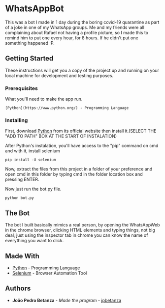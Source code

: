 # WhatsAppBot

This was a bot I made in 1 day during the boring covid-19 quarantine as part of a joke in one of my WhatsApp groups. Me and my friends were all complaining about Rafael not having a profile picture, so I made this to remind him to put one every hour, for 8 hours. If he didn't put one something happened :P.

## Getting Started

These instructions will get you a copy of the project up and running on your local machine for development and testing purposes.

### Prerequisites

What you'll need to make the app run.

```
[Python](https://www.python.org/) - Programming Language
```

### Installing

First, download [Python](https://www.python.org/) from its official website then install it.(SELECT THE "ADD TO PATH" BOX AT THE START OF INSTALATION)

After Python's instalation, you'll have access to the "pip" command on cmd and with it, install selenium

```
pip install -U selenium
```

Now, extract the files from this project in a folder of your preference and open cmd in this folder by typing cmd in the folder location box and pressing ENTER.

Now just run the bot.py file.

```
python bot.py
```

## The Bot

The bot I built basically mimics a real person, by opening the WhatsAppWeb in the chrome browser, clicking HTML elements and typing things, not big deal, just using the inspector tab in chrome you can know the name of everything you want to click.

## Made With

* [Python](https://www.python.org/) - Programming Language
* [Selenium](https://www.selenium.dev/) - Browser Automation Tool

## Authors

* **João Pedro Betanza** - *Made the program* - [jpbetanza](https://github.com/jpbetanza)
